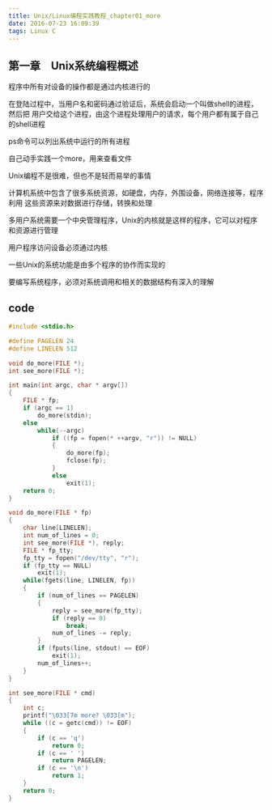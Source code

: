 ```yaml
---
title: Unix/Linux编程实践教程_chapter01_more
date: 2016-07-23 16:09:39
tags: Linux C
---
```


## 第一章　Unix系统编程概述

程序中所有对设备的操作都是通过内核进行的

在登陆过程中，当用户名和密码通过验证后，系统会启动一个叫做shell的进程，然后把
用户交给这个进程，由这个进程处理用户的请求，每个用户都有属于自己的shell进程

ps命令可以列出系统中运行的所有进程

自己动手实践一个more，用来查看文件

Unix编程不是很难，但也不是轻而易举的事情

计算机系统中包含了很多系统资源，如硬盘，内存，外围设备，网络连接等，程序利用
这些资源来对数据进行存储，转换和处理

多用户系统需要一个中央管理程序，Unix的内核就是这样的程序，它可以对程序和资源进行管理

用户程序访问设备必须通过内核

一些Unix的系统功能是由多个程序的协作而实现的

要编写系统程序，必须对系统调用和相关的数据结构有深入的理解

## code

``` c
#include <stdio.h>

#define PAGELEN 24
#define LINELEN 512

void do_more(FILE *);
int see_more(FILE *);

int main(int argc, char * argv[])
{
    FILE * fp;
    if (argc == 1)
        do_more(stdin);
    else
        while(--argc)
            if ((fp = fopen(* ++argv, "r")) != NULL)
            {
                do_more(fp);
                fclose(fp);
            }
            else
                exit(1);
    return 0;
}

void do_more(FILE * fp)
{
    char line[LINELEN];
    int num_of_lines = 0;
    int see_more(FILE *), reply;
    FILE * fp_tty;
    fp_tty = fopen("/dev/tty", "r");
    if (fp_tty == NULL)
        exit(1);
    while(fgets(line, LINELEN, fp))
    {
        if (num_of_lines == PAGELEN)
        {
            reply = see_more(fp_tty);
            if (reply == 0)
                break;
            num_of_lines -= reply;
        }
        if (fputs(line, stdout) == EOF)
            exit(1);
        num_of_lines++;
    }
}

int see_more(FILE * cmd)
{
    int c;
    printf("\033[7m more? \033[m");
    while ((c = getc(cmd)) != EOF)
    {
        if (c == 'q')
            return 0;
        if (c == ' ')
            return PAGELEN;
        if (c == '\n')
            return 1; 
    }
    return 0;
}
```
